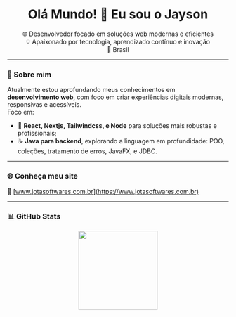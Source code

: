 <h1 align="center">Olá Mundo! 👋 Eu sou o Jayson</h1>

<p align="center">
  🌐 Desenvolvedor focado em soluções web modernas e eficientes <br>
  💡 Apaixonado por tecnologia, aprendizado contínuo e inovação <br>
  📍 Brasil
</p>

---

### 🚀 Sobre mim

Atualmente estou aprofundando meus conhecimentos em **desenvolvimento web**, com foco em criar experiências digitais modernas, responsivas e acessíveis.  
Foco em:

- 🚀 **React, Nextjs, Tailwindcss, e Node** para soluções mais robustas e profissionais;
- ☕ **Java para backend**, explorando a linguagem em profundidade: POO, coleções, tratamento de erros, JavaFX, e JDBC.


---

### 🌐 Conheça meu site

🔗 [www.jotasoftwares.com.br](https://www.jotasoftwares.com.br)

---



### 📊 GitHub Stats

<div align="center">
  <img height="180em" src="https://github-readme-stats.vercel.app/api/top-langs/?username=jaysonstn&layout=compact&langs_count=7&theme=dracula"/>
</div>


